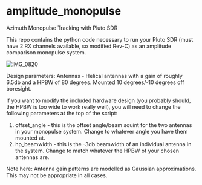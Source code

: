 # amplitude_monopulse
Azimuth Monopulse Tracking with Pluto SDR

This repo contains the python code necessary to run your Pluto SDR (must have 2 RX channels available, so modified Rev-C) as an amplitude comparison monopulse system.

![IMG_0820](https://github.com/user-attachments/assets/68d87f3b-1067-481e-a981-758b06727614)

Design parameters:
Antennas - Helical antennas with a gain of roughly 6.5db and a HPBW of 80 degrees. Mounted 10 degrees/-10 degrees off boresight.

If you want to modify the included hardware design (you probably should, the HPBW is too wide to work really well), you will need to change the following parameters at the top of the script:
1. offset_angle - this is the offset angle/beam squint for the two antennas in your monopulse system. Change to whatever angle you have them mounted at.
2. hp_beamwidth - this is the -3db beamwidth of an individual antenna in the system. Change to match whatever the HPBW of your chosen antennas are.

Note here: Antenna gain patterns are modelled as Gaussian approximations. This may not be appropriate in all cases.

